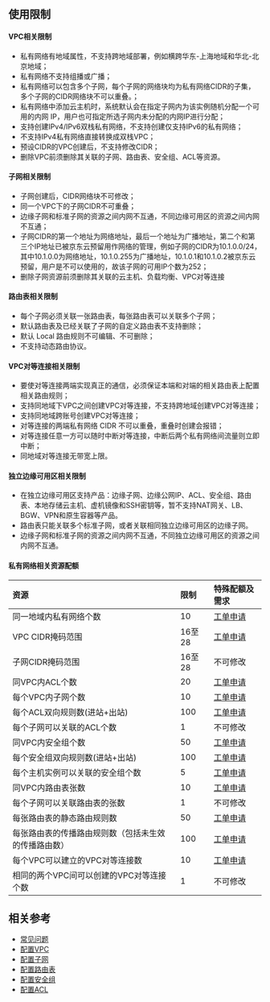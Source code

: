 ## 使用限制

#### VPC相关限制

- 私有网络有地域属性，不支持跨地域部署，例如横跨华东-上海地域和华北-北京地域；
- 私有网络不支持组播或广播；
- 私有网络可以包含多个子网，每个子网的网络块均为私有网络CIDR的子集，多个子网的CIDR网络块不可以重叠。；
- 私有网络中添加云主机时，系统默认会在指定子网内为该实例随机分配一个可用的内网 IP，用户也可指定所选子网内未分配的内网IP进行分配；
- 支持创建IPv4/IPv6双栈私有网络，不支持创建仅支持IPv6的私有网络；
- 不支持IPv4私有网络直接转换成双栈VPC；
- 预设CIDR的VPC创建后，不支持修改CIDR；
- 删除VPC前须删除其关联的子网、路由表、安全组、ACL等资源。



#### 子网相关限制

- 子网创建后，CIDR网络块不可修改；
- 同一个VPC下的子网CIDR不可重叠；
- 边缘子网和标准子网的资源之间内网不互通，不同边缘可用区的资源之间内网不互通；
- 子网CIDR的第一个地址为网络地址，最后一个地址为广播地址，第二个和第三个IP地址已被京东云预留用作网络的管理，例如子网的CIDR为10.1.0.0/24，其中10.1.0.0为网络地址，10.1.0.255为广播地址，10.1.0.1和10.1.0.2被京东云预留，用户是不可以使用的，故该子网的可用IP个数为252；
- 删除子网资源前须删除其关联的云主机、负载均衡、VPC对等连接




#### 路由表相关限制

- 每个子网必须关联一张路由表，每张路由表可以关联多个子网；
- 默认路由表及已经关联了子网的自定义路由表不支持删除；
- 默认 Local 路由规则不可编辑、不可删除；
- 不支持动态路由协议。



#### VPC对等连接相关限制

- 要使对等连接两端实现真正的通信，必须保证本端和对端的相关路由表上配置相关路由规则；
- 支持同地域下VPC之间创建VPC对等连接，不支持跨地域创建VPC对等连接；
- 支持同地域跨账号创建VPC对等连接；
- 对等连接的两端私有网络 CIDR 不可以重叠，重叠时创建会报错；
- 对等连接任意一方可以随时中断对等连接，中断后两个私有网络间流量则立即中断；
- 同地域对等连接无带宽上限。



#### 独立边缘可用区相关限制

- 在独立边缘可用区支持产品：边缘子网、边缘公网IP、ACL、安全组、路由表、本地存储云主机、虚机镜像和SSH密钥等，暂不支持NAT网关、LB、BGW、VPN和原生容器等产品。
- 路由表只能关联多个标准子网，或者关联相同独立边缘可用区的边缘子网。
- 边缘子网和标准子网的资源之间内网不互通，不同独立边缘可用区的资源之间内网不互通。



#### 私有网络相关资源配额

| 资源	| 限制	| 特殊配额及需求	|
| :---- | :----| :---- |
|同一地域内私有网络个数	|10	| [工单申请](https://ticket.jdcloud.com/applyorder/form?cateId=1135&questionId=1155)	|
|VPC CIDR掩码范围	|16至28	| [工单申请](https://ticket.jdcloud.com/applyorder/form?cateId=1135&questionId=1155)	|
|子网CIDR掩码范围	|16至28	| 不可修改	|
|同VPC内ACL个数	|20	| [工单申请](https://ticket.jdcloud.com/applyorder/form?cateId=1135&questionId=1155)	|
|每个VPC内子网个数	|10	| [工单申请](https://ticket.jdcloud.com/applyorder/form?cateId=1135&questionId=1155)	|
|每个ACL双向规则数(进站+出站)	|100	| [工单申请](https://ticket.jdcloud.com/applyorder/form?cateId=1135&questionId=1155)	|
|每个子网可以关联的ACL个数	|1	| 不可修改	|
|同VPC内安全组个数	|50	| [工单申请](https://ticket.jdcloud.com/applyorder/form?cateId=1135&questionId=1155)	|
|每个安全组双向规则数(进站+出站)	|100	| [工单申请](https://ticket.jdcloud.com/applyorder/form?cateId=1135&questionId=1155)	|
|每个主机实例可以关联的安全组个数	|5	| [工单申请](https://ticket.jdcloud.com/applyorder/form?cateId=1135&questionId=1155)	|
|同VPC内路由表张数	|10	| [工单申请](https://ticket.jdcloud.com/applyorder/form?cateId=1135&questionId=1155)	|
|每个子网可以关联路由表的张数	|1	| 不可修改	|
|每张路由表的静态路由规则数	|50	| [工单申请](https://ticket.jdcloud.com/applyorder/form?cateId=1135&questionId=1155)	|
|每张路由表的传播路由规则数（包括未生效的传播路由数）	|100	| [工单申请](https://ticket.jdcloud.com/applyorder/form?cateId=1135&questionId=1155)	|
|每个VPC可以建立的VPC对等连接数	|10	| [工单申请](https://ticket.jdcloud.com/applyorder/form?cateId=1135&questionId=1155)	|
|相同的两个VPC间可以创建的VPC对等连接个数	|1	| 不可修改	|

## 相关参考
- [常见问题](../FAQ/FAQ.md)
- [配置VPC](../Operation-Guide/VPC-Configuration.md)
- [配置子网](../Operation-Guide/Subnet-Configuration.md)
- [配置路由表](../Operation-Guide/Route-Table-Configuration.md)
- [配置安全组](../Operation-Guide/Security-Group-Configuration.md)
- [配置ACL](../Operation-Guide/Network-ACL-Configuration.md)
